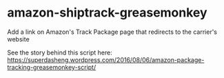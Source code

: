 # amazon-shiptrack-greasemonkey
Add a link on Amazon's Track Package page that redirects to the carrier's website

See the story behind this script here: https://superdasheng.wordpress.com/2016/08/06/amazon-package-tracking-greasemonkey-script/
